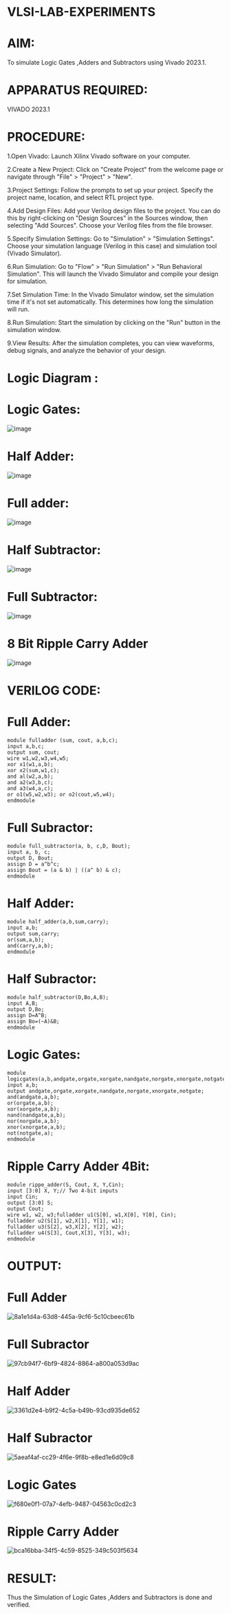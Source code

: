 # VLSI-LAB-EXPERIMENTS
# AIM:
To simulate Logic Gates ,Adders and Subtractors using Vivado 2023.1.

# APPARATUS REQUIRED: 
VIVADO 2023.1

# PROCEDURE:
1.Open Vivado: Launch Xilinx Vivado software on your computer.

2.Create a New Project: Click on "Create Project" from the welcome page or navigate through "File" > "Project" > "New".

3.Project Settings: Follow the prompts to set up your project. Specify the project name, location, and select RTL project type.

4.Add Design Files: Add your Verilog design files to the project. You can do this by right-clicking on "Design Sources" in the Sources window, then selecting "Add        Sources". Choose your Verilog files from the file browser.

5.Specify Simulation Settings: Go to "Simulation" > "Simulation Settings". Choose your simulation language (Verilog in this case) and simulation tool (Vivado             Simulator).

6.Run Simulation: Go to "Flow" > "Run Simulation" > "Run Behavioral Simulation". This will launch the Vivado Simulator and compile your design for simulation.

7.Set Simulation Time: In the Vivado Simulator window, set the simulation time if it's not set automatically. This determines how long the simulation will run.

8.Run Simulation: Start the simulation by clicking on the "Run" button in the simulation window.

9.View Results: After the simulation completes, you can view waveforms, debug signals, and analyze the behavior of your design.


# Logic Diagram :

# Logic Gates:
![image](https://github.com/navaneethans/VLSI-LAB-EXPERIMENTS/assets/6987778/ee17970c-3ac9-4603-881b-88e2825f41a4)


# Half Adder:

![image](https://github.com/navaneethans/VLSI-LAB-EXPERIMENTS/assets/6987778/0e1ecb96-0c25-4556-832b-aeeedfdfe7b9)


# Full adder:

![image](https://github.com/navaneethans/VLSI-LAB-EXPERIMENTS/assets/6987778/9bb3964c-438f-469d-a3de-c1cca6f323fb)


# Half Subtractor:

![image](https://github.com/navaneethans/VLSI-LAB-EXPERIMENTS/assets/6987778/731470b7-eb4e-49f8-8bb7-2994052a7184)



# Full Subtractor:

![image](https://github.com/navaneethans/VLSI-LAB-EXPERIMENTS/assets/6987778/d66f874b-c1f2-44b3-a035-7149b56430c1)



# 8 Bit Ripple Carry Adder

![image](https://github.com/navaneethans/VLSI-LAB-EXPERIMENTS/assets/6987778/7385a408-40a5-4203-8050-b72818622d79)



# VERILOG CODE: 
# Full Adder:
```
module fulladder (sum, cout, a,b,c);
input a,b,c;
output sum, cout;
wire w1,w2,w3,w4,w5;
xor x1(w1,a,b);
xor x2(sum,w1,c);
and al(w2,a,b);
and a2(w3,b,c);
and a3(w4,a,c);
or o1(w5,w2,w3); or o2(cout,w5,w4);
endmodule
```
# Full Subractor:
```
module full_subtractor(a, b, c,D, Bout);
input a, b, c;
output D, Bout;
assign D = a^b^c;
assign Bout = (a & b) | ((a^ b) & c);
endmodule
```
# Half Adder:
```
module half_adder(a,b,sum,carry);
input a,b;
output sum,carry;
or(sum,a,b);
and(carry,a,b);
endmodule
```
# Half Subractor:
```
module half_subtractor(D,Bo,A,B);
input A,B;
output D,Bo;
assign D=A^B;
assign Bo=(~A)&B;
endmodule
```
# Logic Gates:
```
module logicgates(a,b,andgate,orgate,xorgate,nandgate,norgate,xnorgate,notgate);
input a,b;
output andgate,orgate,xorgate,nandgate,norgate,xnorgate,notgate;
and(andgate,a,b);
or(orgate,a,b);
xor(xorgate,a,b);
nand(nandgate,a,b);
nor(norgate,a,b);
xnor(xnorgate,a,b);
not(notgate,a);
endmodule
```
# Ripple Carry Adder 4Bit:
```
module rippe_adder(S, Cout, X, Y,Cin);
input [3:0] X, Y;// Two 4-bit inputs
input Cin;
output [3:0] S;
output Cout;
wire w1, w2, w3;fulladder u1(S[0], w1,X[0], Y[0], Cin);
fulladder u2(S[1], w2,X[1], Y[1], w1);
fulladder u3(S[2], w3,X[2], Y[2], w2);
fulladder u4(S[3], Cout,X[3], Y[3], w3);
endmodule
```
# OUTPUT:
# Full Adder
![8a1e1d4a-63d8-445a-9cf6-5c10cbeec61b](https://github.com/yogiyazh/VLSI-LAB-EXP-1/assets/159939338/b78ddb91-86ae-4433-801a-bc81b442b972)

# Full Subractor
![97cb94f7-6bf9-4824-8864-a800a053d9ac](https://github.com/yogiyazh/VLSI-LAB-EXP-1/assets/159939338/b82af11b-a92a-4024-88b2-28b5d48475d9)

# Half Adder
![3361d2e4-b9f2-4c5a-b49b-93cd935de652](https://github.com/yogiyazh/VLSI-LAB-EXP-1/assets/159939338/faed5e73-e920-47b5-9868-e06cc6aad3c7)

# Half Subractor
![5aeaf4af-cc29-4f6e-9f8b-e8ed1e6d09c8](https://github.com/yogiyazh/VLSI-LAB-EXP-1/assets/159939338/96a61fd0-4ca6-43e3-b821-a0b3287d8cea)

# Logic Gates
![f680e0f1-07a7-4efb-9487-04563c0cd2c3](https://github.com/yogiyazh/VLSI-LAB-EXP-1/assets/159939338/31139d4d-8586-4291-9169-483fe8162ffb)

# Ripple Carry Adder
![bca16bba-34f5-4c59-8525-349c503f5634](https://github.com/yogiyazh/VLSI-LAB-EXP-1/assets/159939338/dd24d2de-9c84-4f05-92d9-d58145b85bb8)


# RESULT:
Thus the Simulation of Logic Gates ,Adders and Subtractors is done and verified.
